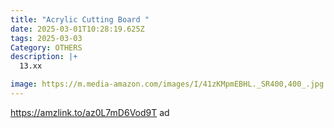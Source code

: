 ```yaml
---
title: "Acrylic Cutting Board "
date: 2025-03-01T10:28:19.625Z
tags: 2025-03-03
Category: OTHERS
description: |+
  13.xx

image: https://m.media-amazon.com/images/I/41zKMpmEBHL._SR400,400_.jpg
---
```

https://amzlink.to/az0L7mD6Vod9T  ad